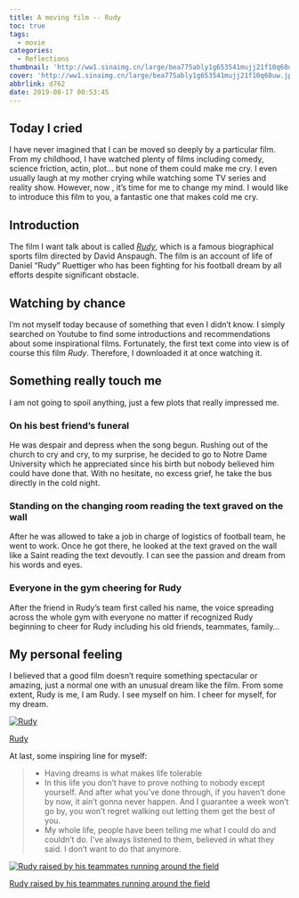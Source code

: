```yaml
---
title: A moving film -- Rudy
toc: true
tags:
  - movie
categories:
  - Reflections
thumbnail: 'http://ww1.sinaimg.cn/large/bea775ably1g653541mujj21f10q60uw.jpg'
cover: 'http://ww1.sinaimg.cn/large/bea775ably1g653541mujj21f10q60uw.jpg'
abbrlink: d762
date: 2019-08-17 00:53:45
---
```


## Today I cried

I have never imagined that I can be moved so deeply by a particular film. From my childhood, I have watched plenty of films including comedy, science friction, actin, plot… but none of them could make me cry. I even usually laugh at my mother crying while watching some TV series and reality show. However, now , it’s time for me to change my mind. I would like to introduce this film to you, a fantastic one that makes cold me cry.

## Introduction

The film I want talk about is called [*Rudy*](https://en.wikipedia.org/wiki/Rudy_(film)), which is a famous biographical sports film directed by David Anspaugh. The film is an account of life of Daniel “Rudy” Ruettiger who has been fighting for his football dream by all efforts despite significant obstacle.

## Watching by chance

I’m not myself today because of something that even I didn’t know. I simply searched on Youtube to find some introductions and recommendations about some inspirational films. Fortunately, the first text come into view is of course this film *Rudy*. Therefore, I downloaded it at once watching it.



## Something really touch me

I am not going to spoil anything, just a few plots that really impressed me.

### On his best friend’s funeral

He was despair and depress when the song begun. Rushing out of the church to cry and cry, to my surprise, he decided to go to Notre Dame University which he appreciated since his birth but nobody believed him could have done that. With no hesitate, no excess grief, he take the bus directly in the cold night.

### Standing on the changing room reading the text graved on the wall

After he was allowed to take a job in charge of logistics of football team, he went to work. Once he got there, he looked at the text graved on the wall like a Saint reading the text devoutly. I can see the passion and dream from his words and eyes.

### Everyone in the gym cheering for Rudy

After the friend in Rudy’s team first called his name, the voice spreading across the whole gym with everyone no matter if recognized Rudy beginning to cheer for Rudy including his old friends, teammates, family…

## My personal feeling

I believed that a good film doesn’t require something spectacular or amazing, just a normal one with an unusual dream like the film. From some extent, Rudy is me, I am Rudy. I see myself on him. I cheer for myself, for my dream.

[![Rudy](https://upload-images.jianshu.io/upload_images/3525704-954220d0ac4aa0ea.png?imageMogr2/auto-orient/strip%7CimageView2/2/w/586/format/webp)](https://upload-images.jianshu.io/upload_images/3525704-954220d0ac4aa0ea.png?imageMogr2/auto-orient/strip|imageView2/2/w/586/format/webp)

[Rudy](https://upload-images.jianshu.io/upload_images/3525704-954220d0ac4aa0ea.png?imageMogr2/auto-orient/strip|imageView2/2/w/586/format/webp)



At last, some inspiring line for myself:

> - Having dreams is what makes life tolerable
> - In this life you don’t have to prove nothing to nobody except yourself. And after what you’ve done through, if you haven’t done by now, it ain’t gonna never happen. And I guarantee a week won’t go by, you won’t regret walking out letting them get the best of you.
> - My whole life, people have been telling me what I could do and couldn’t do. I’ve always listened to them, believed in what they said. I don’t want to do that anymore.

[![Rudy raised by his teammates running around the field](https://upload-images.jianshu.io/upload_images/3525704-c8a79e8872e6a66a.png?imageMogr2/auto-orient/strip%7CimageView2/2/w/640/format/webp)](https://upload-images.jianshu.io/upload_images/3525704-c8a79e8872e6a66a.png?imageMogr2/auto-orient/strip|imageView2/2/w/640/format/webp)

[Rudy raised by his teammates running around the field](https://upload-images.jianshu.io/upload_images/3525704-c8a79e8872e6a66a.png?imageMogr2/auto-orient/strip|imageView2/2/w/640/format/webp)